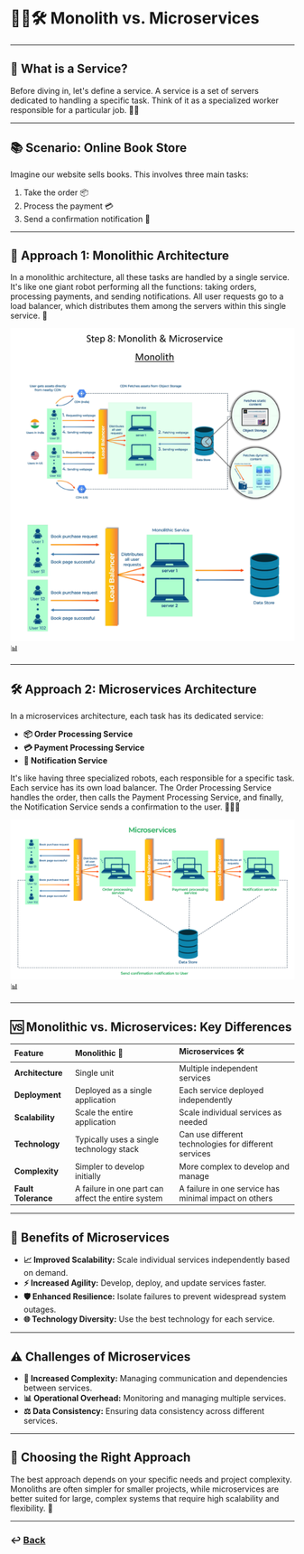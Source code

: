 # 🏢🆚🛠️ **Monolith vs. Microservices**

---

## **🤔 What is a Service?**

Before diving in, let's define a service. A service is a set of servers dedicated to handling a specific task. Think of it as a specialized worker responsible for a particular job. 👷‍♂️

---

## **📚 Scenario: Online Book Store**

Imagine our website sells books. This involves three main tasks:

1. Take the order 📦
2. Process the payment 💳
3. Send a confirmation notification 📨

---

## **🏢 Approach 1: Monolithic Architecture**

In a monolithic architecture, all these tasks are handled by a single service. It's like one giant robot performing all the functions: taking orders, processing payments, and sending notifications. All user requests go to a load balancer, which distributes them among the servers within this single service. 🤖

![08.png](img/08.png) 📊

---

## **🛠️ Approach 2: Microservices Architecture**

In a microservices architecture, each task has its dedicated service:

- **📦 Order Processing Service**
- **💳 Payment Processing Service**
- **📨 Notification Service**

It's like having three specialized robots, each responsible for a specific task. Each service has its own load balancer. The Order Processing Service handles the order, then calls the Payment Processing Service, and finally, the Notification Service sends a confirmation to the user. 🤖🤖🤖

![09.png](img/09.png) 📊

---

## **🆚 Monolithic vs. Microservices: Key Differences**

| Feature | Monolithic 🏢 | Microservices 🛠️ |  
| :---- | :---- | :---- |  
| **Architecture** | Single unit | Multiple independent services |  
| **Deployment** | Deployed as a single application | Each service deployed independently |  
| **Scalability** | Scale the entire application | Scale individual services as needed |  
| **Technology** | Typically uses a single technology stack | Can use different technologies for different services |  
| **Complexity** | Simpler to develop initially | More complex to develop and manage |  
| **Fault Tolerance** | A failure in one part can affect the entire system | A failure in one service has minimal impact on others |  

---

## **🌟 Benefits of Microservices**

- **📈 Improved Scalability:** Scale individual services independently based on demand.
- **⚡ Increased Agility:** Develop, deploy, and update services faster.
- **🛡️ Enhanced Resilience:** Isolate failures to prevent widespread system outages.
- **🌐 Technology Diversity:** Use the best technology for each service.

---

## **⚠️ Challenges of Microservices**

- **🧩 Increased Complexity:** Managing communication and dependencies between services.
- **📊 Operational Overhead:** Monitoring and managing multiple services.
- **⚖️ Data Consistency:** Ensuring data consistency across different services.

---

## **🤔 Choosing the Right Approach**

The best approach depends on your specific needs and project complexity. Monoliths are often simpler for smaller projects, while microservices are better suited for large, complex systems that require high scalability and flexibility. 🎯

---

### **↩️ [Back](../README.md)**

